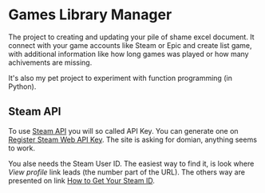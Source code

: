 # Games Library Manager

The project to creating and updating your pile of shame excel document.
It connect with your game accounts like Steam or Epic and create list game, with additional information like how long games was played or how many achivements are missing.

It's also my pet project to experiment with function programming (in Python).

## Steam API

To use [Steam API](https://steamcommunity.com/dev) you will so called API Key. You can generate one on [Register Steam Web API Key](https://steamcommunity.com/dev/apikey). The site is asking for domian, anything seems to work.

You alse needs the Steam User ID. The easiest way to find it, is look where *View profile* link leads (the number part of the URL). The others way are presented on link [How to Get Your Steam ID](https://www.wikihow.com/Get-Your-Steam-ID).
